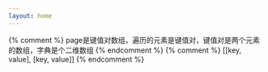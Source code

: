 ```yaml
---
layout: home
---
```

{% comment %} page是键值对数组，遍历的元素是键值对，键值对是两个元素的数组，字典是个二维数组 {% endcomment %}
{% comment %} [[key, value], [key, value]] {% endcomment %}